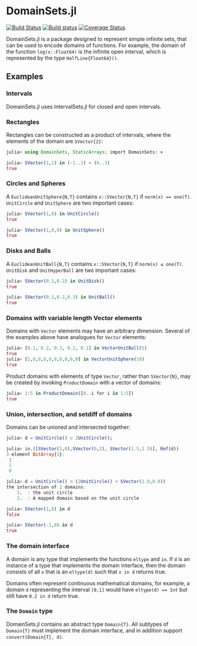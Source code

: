 # DomainSets.jl

[![Build Status](https://travis-ci.org/JuliaApproximation/DomainSets.jl.svg?branch=master)](https://travis-ci.org/JuliaApproximation/DomainSets.jl)
[![Build status](https://ci.appveyor.com/api/projects/status/gc75y13g0kerxll8?svg=true)](https://ci.appveyor.com/project/dlfivefifty/domainsets-jl)
[![Coverage Status](https://coveralls.io/repos/github/JuliaApproximation/DomainSets.jl/badge.svg)](https://coveralls.io/github/JuliaApproximation/DomainSets.jl)


DomainSets.jl is a package designed to represent simple infinite sets, that
can be used to encode domains of functions. For example, the domain of the
function `log(x::Float64)` is the infinite open interval, which is represented
by the type `HalfLine{Float64}()`.

## Examples

### Intervals

DomainSets.jl uses IntervalSets.jl for closed and open intervals.

### Rectangles

Rectangles can be constructed as a product of intervals, where the elements of the domain
are `SVector{2}`:

```julia
julia> using DomainSets, StaticArrays; import DomainSets: ×

julia> SVector(1,2) in (-1..1) × (0..3)
true
```

### Circles and Spheres

A `EuclideanUnitSphere{N,T}`  contains `x::SVector{N,T}` if `norm(x) == one(T)`. `UnitCircle` and `UnitSphere` are two important cases:
```julia
julia> SVector(1,0) in UnitCircle()
true

julia> SVector(1,0,0) in UnitSphere()
true
```

### Disks and Balls

A `EuclideanUnitBall{N,T}`  contains `x::SVector{N,T}` if `norm(x) ≤ one(T)`. `UnitDisk` and `UnitHyperBall` are two important cases:
```julia
julia> SVector(0.1,0.2) in UnitDisk()
true

julia> SVector(0.1,0.2,0.3) in UnitBall()
true
```

### Domains with variable length Vector elements

Domains with `Vector` elements may have an arbitrary dimension. Several of the
examples above have analogues for `Vector` elements:
```julia
julia> [0.1, 0.2, 0.3, 0.2, 0.1] in VectorUnitBall(5)
true
julia> [1,0,0,0,0,0,0,0,0,0] in VectorUnitSphere(10)
true
```
Product domains with elements of type `Vector`, rather than `SVector{N}`, may
be created by invoking `ProductDomain` with a vector of domains:
```julia
julia> 1:5 in ProductDomain([0..i for i in 1:5])
true
```

### Union, intersection, and setdiff of domains

Domains can be unioned and intersected together:
```julia
julia> d = UnitCircle() ∪ 2UnitCircle();

julia> in.([SVector(1,0),SVector(0,2), SVector(1.5,1.5)], Ref(d))
3-element BitArray{1}:
 1
 1
 0

julia> d = UnitCircle() ∩ (2UnitCircle() + SVector(1.0,0.0))
the intersection of 2 domains:
	1.	: the unit circle
	2.	: A mapped domain based on the unit circle

julia> SVector(1,0) in d
false

julia> SVector(-1,0) in d
true
```

### The domain interface

A domain is any type that implements the functions `eltype` and `in`. If
`d` is an instance of a type that implements the domain interface, then
the domain consists of all `x` that is an `eltype(d)` such that `x in d`
returns true.

Domains often represent continuous mathematical domains, for example, a domain
`d`  representing the interval `[0,1]` would have `eltype(d) == Int` but still
have `0.2 in d` return true.

### The `Domain` type

DomainSets.jl contains an abstract type `Domain{T}`. All subtypes of `Domain{T}`
must implement the domain interface, and in addition support `convert(Domain{T}, d)`.
